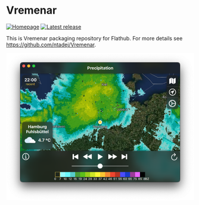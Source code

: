 # Vremenar

[![Homepage][web-img]][web] [![Latest release][release-img]][release]

This is Vremenar packaging repository for Flathub.
For more details see https://github.com/ntadej/Vremenar.

[![Vremenar][screen]][web]

[web]: https://vremenar.tano.si
[release]: https://github.com/ntadej/Vremenar/releases/latest
[web-img]: https://img.shields.io/badge/web-vremenar.tano.si-yellow.svg
[release-img]: https://img.shields.io/github/release/ntadej/Vremenar.svg
[screen]: https://github.com/ntadej/Vremenar/raw/main/graphics/screen1.png
